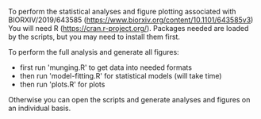 To perform the statistical analyses and figure plotting associated with BIORXIV/2019/643585 (https://www.biorxiv.org/content/10.1101/643585v3)
You will need R (https://cran.r-project.org/). Packages needed are loaded by the scripts, but you may need to install them first.

To perform the full analysis and generate all figures:
- first run 'munging.R' to get data into needed formats
- then run 'model-fitting.R' for statistical models (will take time)
- then run 'plots.R' for plots

Otherwise you can open the scripts and generate analyses and figures on an individual basis.
